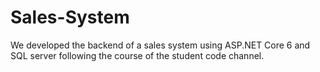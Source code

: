 # Sales-System
We developed the backend of a sales system using ASP.NET Core 6 and SQL server following the course of the student code channel.
